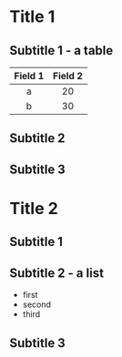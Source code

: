 # Title 1

## Subtitle 1 - a table

| Field 1 | Field 2 |
| :-----: | :-----: |
| a       | 20      |
| b       | 30      |


## Subtitle 2

## Subtitle 3

# Title 2

## Subtitle 1

## Subtitle 2 - a list

- first
- second
- third

## Subtitle 3

